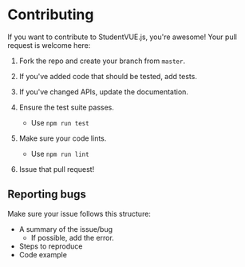 # Contributing

If you want to contribute to StudentVUE.js, you're awesome! Your pull request is welcome here:

1. Fork the repo and create your branch from `master`.
2. If you've added code that should be tested, add tests.
3. If you've changed APIs, update the documentation.
4. Ensure the test suite passes.

   - Use `npm run test`

5. Make sure your code lints.

   - Use `npm run lint`

6. Issue that pull request!

## Reporting bugs

Make sure your issue follows this structure:

- A summary of the issue/bug
  - If possible, add the error.
- Steps to reproduce
- Code example
